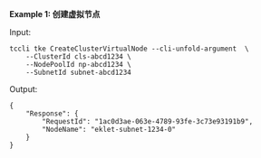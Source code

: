 **Example 1: 创建虚拟节点**



Input: 

```
tccli tke CreateClusterVirtualNode --cli-unfold-argument  \
    --ClusterId cls-abcd1234 \
    --NodePoolId np-abcd1234 \
    --SubnetId subnet-abcd1234
```

Output: 
```
{
    "Response": {
        "RequestId": "1ac0d3ae-063e-4789-93fe-3c73e93191b9",
        "NodeName": "eklet-subnet-1234-0"
    }
}
```

